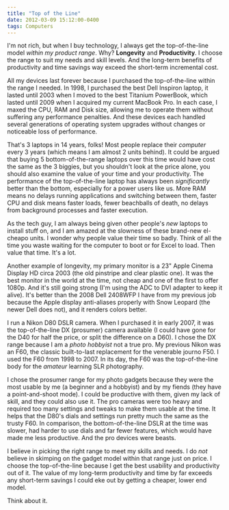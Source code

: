 ```yaml
---
title: "Top of the Line"
date: 2012-03-09 15:12:00-0400
tags: Computers
---
```


I'm not rich, but when I buy technology, I always get the top-of-the-line model *within my product range*. Why? **Longevity** and **Productivity**. I choose the range to suit my needs and skill levels. And the long-term benefits of productivity and time savings way exceed the short-term incremental cost.

All my devices last forever because I purchased the top-of-the-line within the range I needed. In 1998, I purchased the best Dell Inspiron laptop, it lasted until 2003 when I moved to the best Titanium PowerBook, which lasted until 2009 when I acquired my current MacBook Pro. In each case, I maxed the CPU, RAM and Disk size, allowing me to operate them without suffering any performance penalties. And these devices each handled several generations of operating system upgrades without changes or noticeable loss of performance.

That's 3 laptops in 14 years, folks! Most people replace their *computer* every 3 years (which means I am almost 2 units behind). It could be argued that buying 5 bottom-of-the-range laptops over this time would have cost the same as the 3 biggies, but you shouldn't look at the price alone, you should also examine the value of your time and your productivity. The performance of the top-of-the-line laptop has always been *significantly* better than the bottom, especially for a power users like us. More RAM means no delays running applications and switching between them, faster CPU and disk means faster loads, fewer beachballs of death, no delays from background processes and faster execution.

As the tech guy, I am always being given other people's *new* laptops to install stuff on, and I am amazed at the slowness of these brand-new el-cheapo units. I wonder why people value their time so badly. Think of all the time you waste waiting for the computer to boot or for Excel to load. Then value that time. It's a lot.

Another example of longevity, my primary monitor is a 23" Apple Cinema Display HD circa 2003 (the old pinstripe and clear plastic one). It was the best monitor in the world at the time, not cheap and one of the first to offer 1080p. And it's still going strong (I'm using the ADC to DVI adapter to keep it alive). It's better than the 2008 Dell 2408WFP I have from my previous job because the Apple display anti-aliases properly with Snow Leopard (the newer Dell does not), and it renders colors better.

I run a Nikon D80 DSLR camera. When I purchased it in early 2007, it was the top-of-the-line DX (prosumer) camera available (I could have gone for the D40 for half the price, or split the difference on a D60). I chose the DX range because I am a *photo hobbyist* not a true pro. My previous Nikon was an F60, the classic built-to-last replacement for the venerable journo F50. I used the F60 from 1998 to 2007. In its day, the F60 was the top-of-the-line body for the *amateur* learning SLR photography.

I chose the prosumer range for my photo gadgets because they were the most usable by me (a beginner and a hobbyist) and by my fiends (they have a point-and-shoot mode).  I could be productive with them, given my lack of skill, and they could also use it. The pro cameras were too heavy and required too many settings and tweaks to make them usable at the time. It helps that the D80's dials and settings run pretty much the same as the trusty F60.  In comparison, the bottom-of-the-line DSLR at the time was slower, had harder to use dials and far fewer features, which would have made me less productive. And the pro devices were beasts.

I believe in picking the right range to meet my skills and needs.  I do *not* believe in skimping on the gadget model within that range just on price. I choose the top-of-the-line because I get the best usability and productivity out of it. The value of my long-term productivity and time by far exceeds any short-term savings I could eke out by getting a cheaper, lower end model.

Think about it.
